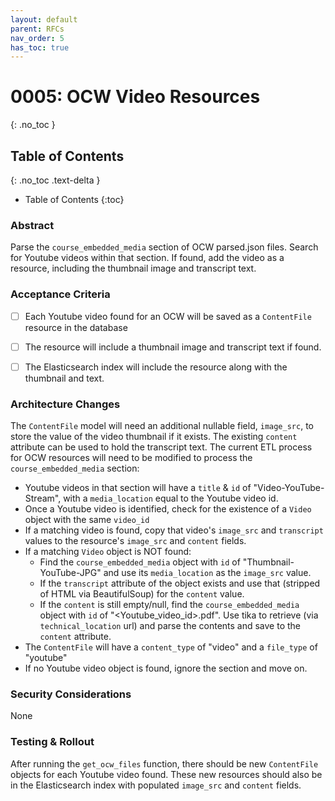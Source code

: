 ```yaml
---
layout: default
parent: RFCs
nav_order: 5
has_toc: true
---
```


# 0005: OCW Video Resources
{: .no_toc }

## Table of Contents
{: .no_toc .text-delta }

- Table of Contents
{:toc}

### Abstract
Parse the `course_embedded_media` section of OCW parsed.json files.  Search for Youtube videos within that section.
If found, add the video as a resource, including the thumbnail image and transcript text.


### Acceptance Criteria

- [ ] Each Youtube video found for an OCW will be saved as a `ContentFile` resource in the database
- [ ] The resource will include a thumbnail image and transcript text if found.
- [ ] The Elasticsearch index will include the resource along with the thumbnail and text.


### Architecture Changes

The `ContentFile` model will need an additional nullable field, `image_src`, to store the value of the video thumbnail if it exists.  The existing `content` attribute can be used to hold the transcript text.
The current ETL process for OCW resources will need to be modified to process the `course_embedded_media` section:
  - Youtube videos in that section will have a `title` & `id` of "Video-YouTube-Stream", with a `media_location` equal to the Youtube video id.
  - Once a Youtube video is identified, check for the existence of a `Video` object with the same `video_id`
  - If a matching video is found, copy that video's `image_src` and `transcript` values to the resource's `image_src` and `content` fields.
  - If a matching `Video` object is NOT found:
    - Find the `course_embedded_media` object with `id` of "Thumbnail-YouTube-JPG" and use its `media_location` as the `image_src` value.
    - If the `transcript` attribute of the object exists and use that (stripped of HTML via BeautifulSoup) for the `content` value.
    - If the `content` is still empty/null, find the `course_embedded_media` object with `id` of "<Youtube_video_id>.pdf". Use tika to retrieve (via `technical_location` url) and parse the contents and save to the `content` attribute.
  - The `ContentFile` will have a `content_type` of "video" and a `file_type` of "youtube"
  - If no Youtube video object is found, ignore the section and move on.

### Security Considerations
None

### Testing & Rollout
After running the `get_ocw_files` function, there should be new `ContentFile` objects for each Youtube video found.
These new resources should also be in the Elasticsearch index with populated `image_src` and `content` fields.
